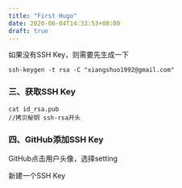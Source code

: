 ```yaml
---
title: "First Hugo"
date: 2020-06-04T14:33:53+08:00
draft: true
---
```




如果没有SSH Key，则需要先生成一下

```git
ssh-keygen -t rsa -C "xiangshuo1992@gmail.com"
```

### 三、获取SSH Key

```git
cat id_rsa.pub
//拷贝秘钥 ssh-rsa开头
```

### 四、GitHub添加SSH Key

GitHub点击用户头像，选择setting

新建一个SSH Key